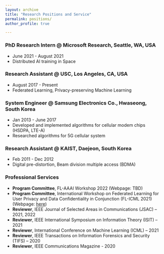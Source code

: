 ```yaml
---
layout: archive
title: "Research Positions and Service"
permalink: positions/
author_profile: true

---
```




### PhD Research Intern @ Microsoft Research, Seattle, WA, USA

- June 2021 - August 2021
- Distributed AI training in Space





### Research Assistant @ USC, Los Angeles, CA, USA

- August 2017 - Present
- Federated Learning, Privacy-preserving Machine Learning





### System Engineer @ Samsung Electronics Co., Hwaseong, South Korea
- Jan 2013 - June 2017
- Developed and implemented algorithms for cellular modem chips (HSDPA, LTE-A)
- Researched algorithms for 5G cellular system 





### Research Assistant @ KAIST, Daejeon, South Korea
- Feb 2011 - Dec 2012  
- Digital pre-distortion, Beam division multiple access (BDMA)





### Professional Services

- **Program Committee**, FL-AAAI Workshop 2022 (Webpage: TBD)
- **Program Committee**, International Workshop on Federated Learning for User Privacy and Data Confidentiality in Conjunction (FL-ICML 2021) (Webpage: [here](http://federated-learning.org/fl-icml-2021/))
- **Reviewer**, IEEE Journal of Selected Areas in Communications (JSAC) – 2021, 2022
- **Reviewer**, IEEE International Symposium on Information Theory (ISIT) – 2021 
- **Reviewer**, International Conference on Machine Learning (ICML) – 2021
- **Reviewer**, IEEE Transactions on Information Forensics and Security (TIFS) – 2020 
- **Reviewer**, IEEE Communications Magazine - 2020

